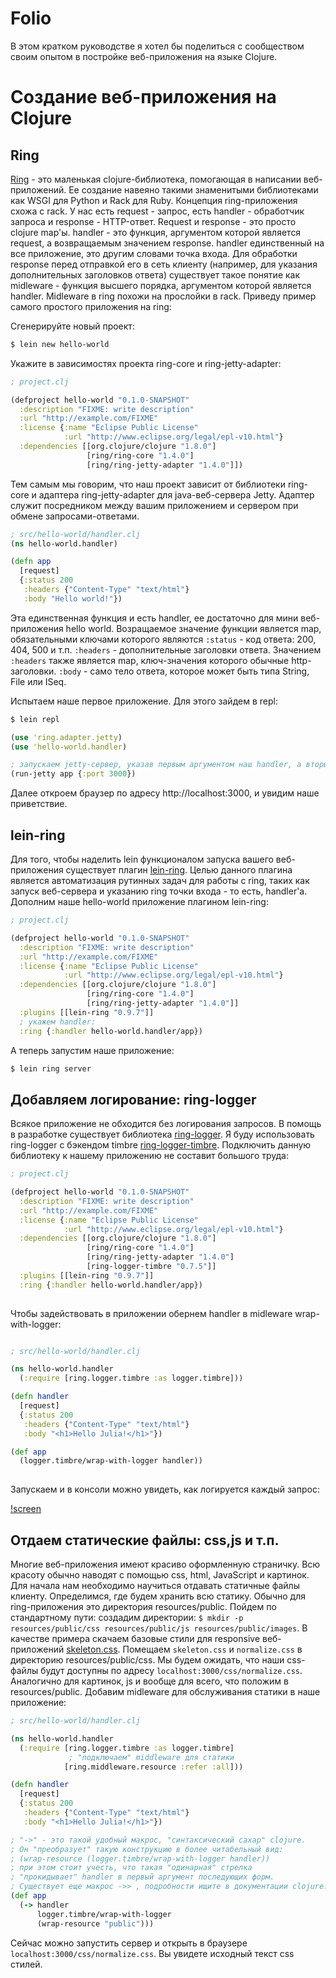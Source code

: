 # Folio

В этом кратком руководстве я хотел бы поделиться с сообществом своим опытом в постройке веб-приложения на языке Clojure.

# Создание веб-приложения на Clojure

## Ring

[Ring](https://github.com/ring-clojure/ring) - это маленькая clojure-библиотека, помогающая в написании веб-приложений. Ее создание навеяно такими знаменитыми 
библиотеками как WSGI для Python и Rack для Ruby. Концепция ring-приложения схожа с rack. У нас есть request - запрос, есть handler - обработчик запроса и 
response - HTTP-ответ. Request и response - это просто clojure map'ы. handler - это функция, аргументом которой является request, а возвращаемым значением response.
handler единственный на все приложение, это другим словами точка входа.
Для обработки response перед отправкой его в сеть клиенту (например, для указания дополнительных заголовков ответа) существует такое понятие как midleware - 
функция высшего порядка, аргументом которой является handler. Midleware в ring похожи на прослойки в rack. Приведу пример самого простого приложения на ring:

Сгенерируйте новый проект:

```bash
$ lein new hello-world
```

Укажите в зависимостях проекта ring-core и ring-jetty-adapter:

```clojure
; project.clj

(defproject hello-world "0.1.0-SNAPSHOT"
  :description "FIXME: write description"
  :url "http://example.com/FIXME"
  :license {:name "Eclipse Public License"
            :url "http://www.eclipse.org/legal/epl-v10.html"}
  :dependencies [[org.clojure/clojure "1.8.0"]
                 [ring/ring-core "1.4.0"]
                 [ring/ring-jetty-adapter "1.4.0"]])
```

Тем самым мы говорим, что наш проект зависит от библиотеки ring-core и адаптера ring-jetty-adapter для java-веб-сервера Jetty. 
Адаптер служит посредником между вашим приложением  и сервером при обмене запросами-ответами.

```clojure
; src/hello-world/handler.clj 
(ns hello-world.handler)

(defn app
  [request]
  {:status 200
   :headers {"Content-Type" "text/html"}
   :body "Hello world!"})
```

Эта единственная функция и есть handler, ее достаточно для мини веб-приложения hello world. Возращаемое значение функции является map, обязательными ключами которого 
являются ```:status``` - код ответа: 200, 404, 500 и т.п. ```:headers``` - дополнительные заголовки ответа. Значением ```:headers``` также является map,
ключ-значения которого обычные http-заголовки. ```:body``` - само тело ответа, которое может быть типа String, File или ISeq.

Испытаем наше первое приложение. Для этого зайдем в repl:

```bash
$ lein repl
```

```clojure
(use 'ring.adapter.jetty)
(use 'hello-world.handler)

; запускаем jetty-сервер, указав первым аргументом наш handler, а вторым в виде map порт сервера
(run-jetty app {:port 3000})
```

Далее откроем браузер по адресу http://localhost:3000, и увидим наше приветствие.

## lein-ring

Для того, чтобы наделить lein функционалом запуска вашего веб-приложения существует плагин [lein-ring](https://github.com/weavejester/lein-ring).
Целью данного плагина является автоматизация рутинных задач для работы с ring, таких как запуск веб-сервера и указанию ring точки входа - то есть, handler'а.
Дополним наше hello-world приложение плагином lein-ring:

```clojure
; project.clj

(defproject hello-world "0.1.0-SNAPSHOT"
  :description "FIXME: write description"
  :url "http://example.com/FIXME"
  :license {:name "Eclipse Public License"
            :url "http://www.eclipse.org/legal/epl-v10.html"}
  :dependencies [[org.clojure/clojure "1.8.0"]
                 [ring/ring-core "1.4.0"]
                 [ring/ring-jetty-adapter "1.4.0"]]
  :plugins [[lein-ring "0.9.7"]]
  ; укажем handler:
  :ring {:handler hello-world.handler/app})
```

А теперь запустим наше приложение:

```bash
$ lein ring server
```

## Добавляем логирование: ring-logger

Всякое приложение не обходится без логирования запросов. В помощь в разработке существует библиотека [ring-logger](https://github.com/nberger/ring-logger). 
Я буду использовать ring-logger с бэкендом timbre [ring-logger-timbre](https://github.com/nberger/ring-logger-timbre).
Подключить данную библиотеку к нашему приложению не составит большого труда:

```clojure
; project.clj

(defproject hello-world "0.1.0-SNAPSHOT"
  :description "FIXME: write description"
  :url "http://example.com/FIXME"
  :license {:name "Eclipse Public License"
            :url "http://www.eclipse.org/legal/epl-v10.html"}
  :dependencies [[org.clojure/clojure "1.8.0"]
                 [ring/ring-core "1.4.0"]
                 [ring/ring-jetty-adapter "1.4.0"]
				 [ring-logger-timbre "0.7.5"]]
  :plugins [[lein-ring "0.9.7"]]
  :ring {:handler hello-world.handler/app})
  
```

Чтобы задействовать в приложении обернем handler в midleware wrap-with-logger:

```clojure

; src/hello-world/handler.clj

(ns hello-world.handler
  (:require [ring.logger.timbre :as logger.timbre]))

(defn handler
  [request]
  {:status 200
   :headers {"Content-Type" "text/html"}
   :body "<h1>Hello Julia!</h1>"})

(def app
  (logger.timbre/wrap-with-logger handler))
  
```

Запускаем и в консоли можно увидеть, как логируется каждый запрос:

[!screen](http://imgur.com/a/tjC3b)

## Отдаем статические файлы: css,js и т.п.

Многие веб-приложения имеют красиво оформленную страничку. Всю красоту обычно наводят с помощью css, html, JavaScript и картинок. Для начала нам необходимо
научиться отдавать статичные файлы клиенту. Определимся, где будем хранить всю статику. Обычно для ring-приложения это директория resources/public. 
Пойдем по стандартному пути: создадим директории: ```$ mkdir -p resources/public/css resources/public/js resources/public/images```.
В качестве примера скачаем базовые стили для responsive веб-приложений [skeleton.css](http://getskeleton.com/). Помещаем ```skeleton.css``` и 
```normalize.css``` в директорию resources/public/css. Мы будем ожидать, что наши css-файлы будут доступны по адресу ```localhost:3000/css/normalize.css```.
Аналогично для картинок, js и вообще для всего, что положим в resources/public. Добавим midleware для обслуживания статики в наше приложение:

```clojure
; src/hello-world/handler.clj

(ns hello-world.handler
  (:require [ring.logger.timbre :as logger.timbre]
             ; "подключаем" middleware для статики
            [ring.middleware.resource :refer :all]))

(defn handler
  [request]
  {:status 200
   :headers {"Content-Type" "text/html"}
   :body "<h1>Hello Julia!</h1>"})

; "->" - это такой удобный макрос, "синтаксический сахар" clojure.
; Он "преобразует" такую конструкцию в более читабельный вид:
; (wrap-resource (logger.timbre/wrap-with-logger handler))
; при этом стоит учесть, что такая "одинарная" стрелка
; "прокидывает" handler в первый аргумент последующих форм.
; Существует еще макрос ->> , подробности ищите в документации clojure.
(def app
  (-> handler
      logger.timbre/wrap-with-logger
      (wrap-resource "public")))

```	  

Сейчас можно запустить сервер и открыть в браузере ```localhost:3000/css/normalize.css```. Вы увидете исходный текст css стилей.
